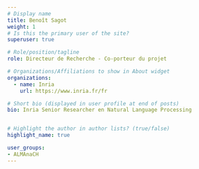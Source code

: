 ```yaml
---
# Display name
title: Benoît Sagot
weight: 1
# Is this the primary user of the site?
superuser: true

# Role/position/tagline
role: Directeur de Recherche - Co-porteur du projet

# Organizations/Affiliations to show in About widget
organizations:
  - name: Inria
    url: https://www.inria.fr/fr

# Short bio (displayed in user profile at end of posts)
bio: Inria Senior Researcher en Natural Language Processing


# Highlight the author in author lists? (true/false)
highlight_name: true

user_groups:
- ALMAnaCH
---
```

